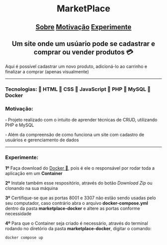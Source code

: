 <h1 align="center">MarketPlace</h1>

<h2 align="center"><a href='#Sobre'>Sobre</a> <a href='#Motivo'>Motivação</a> <a href='#Experimente'>Experimente</a></h2>

<h2 id='Sobre' align="center">Um site onde um usúario pode se cadastrar e comprar ou vender produtos 💳</h2>
<p>Aqui é possível cadastrar um novo produto, adicioná-lo ao carrinho e finalizar a comprar (apenas visualmente)</p>

<hr>
<h3>Tecnologias: 📑 HTML 📑 CSS 📑 JavaScript 📑 PHP 📑 MySQL 📑 Docker</h3>

<h3 id='Motivo'>Motivação:</h3>
<p> ▫️ Projeto realizado com o intuito de aprender técnicas de CRUD, utilizando PHP e MySQL</p> 
<p> ▫️ Além da compreensão de como funciona um site com cadastro de usuários e gerenciamento de dados</p> 

<hr>

<h3 id='Experimente'>Experimente:</h3>
<p><strong>1º</strong> Faça download do <a href='https://www.docker.com/products/docker-desktop/'>Docker 🐋</a>, pois é ele o responsável por rodar toda a aplicação em um <strong>Container</strong></p>
<p><strong>2º</strong> Instale também esse respositório, através do botão <i>Download Zip</i> ou clonando na sua máquina</p>
<p><strong>3º</strong> Certifique-se que as portas 8001 e 3307 não estão sendo usadas pelo seu computador, caso contrário abra o arquivo <strong>docker-compose.yml</strong> dentro da pasta <strong>marketplace-docker</strong> e altere as portas conforme necessidade</p>
<p><strong>4º</strong> Para que o Container seja criado é necessário, através do terminal rodando no diretório da pasta <strong>marketplace-docker</strong>, digitar o comando: <br>
  
```cmd
docker compose up
```

</p>


